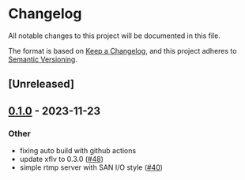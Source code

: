 # Changelog
All notable changes to this project will be documented in this file.

The format is based on [Keep a Changelog](https://keepachangelog.com/en/1.0.0/),
and this project adheres to [Semantic Versioning](https://semver.org/spec/v2.0.0.html).

## [Unreleased]

## [0.1.0](https://github.com/giangndm/8xFF-decentralized-media-server/releases/tag/atm0s-media-server-transport-rtmp-v0.1.0) - 2023-11-23

### Other
- fixing auto build with github actions
- update xflv to 0.3.0 ([#48](https://github.com/giangndm/8xFF-decentralized-media-server/pull/48))
- simple rtmp server with SAN I/O style ([#40](https://github.com/giangndm/8xFF-decentralized-media-server/pull/40))
